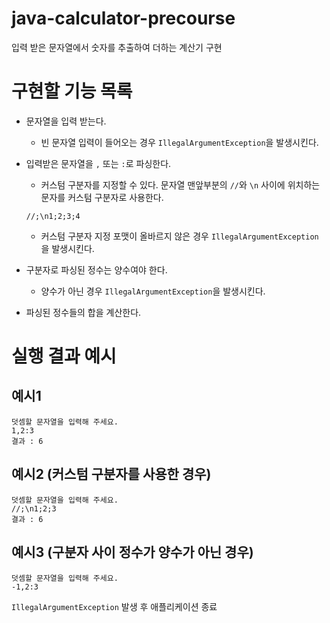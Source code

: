 # java-calculator-precourse

입력 받은 문자열에서 숫자를 추출하여 더하는 계산기 구현

# 구현할 기능 목록

* 문자열을 입력 받는다.
    * 빈 문자열 입력이 들어오는 경우 `IllegalArgumentException`을 발생시킨다.

* 입력받은 문자열을 `,` 또는 `:`로 파싱한다.
    * 커스텀 구분자를 지정할 수 있다. 문자열 맨앞부분의 `//`와 `\n` 사이에 위치하는 문자를 커스텀 구분자로 사용한다.
    ```
    //;\n1;2;3;4
    ```
    * 커스텀 구분자 지정 포맷이 올바르지 않은 경우 `IllegalArgumentException`을 발생시킨다.

* 구분자로 파싱된 정수는 양수여야 한다.
    * 양수가 아닌 경우 `IllegalArgumentException`을 발생시킨다.

* 파싱된 정수들의 합을 계산한다.

# 실행 결과 예시

## 예시1

```
덧셈할 문자열을 입력해 주세요.
1,2:3
결과 : 6
```

## 예시2 (커스텀 구분자를 사용한 경우)

```
덧셈할 문자열을 입력해 주세요.
//;\n1;2;3
결과 : 6
```

## 예시3 (구분자 사이 정수가 양수가 아닌 경우)

```
덧셈할 문자열을 입력해 주세요.
-1,2:3
```

`IllegalArgumentException` 발생 후 애플리케이션 종료